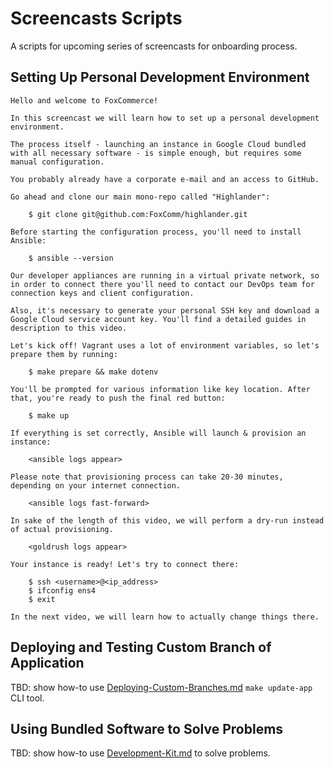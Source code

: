 # Screencasts Scripts

A scripts for upcoming series of screencasts for onboarding process.

## Setting Up Personal Development Environment

```
Hello and welcome to FoxCommerce!

In this screencast we will learn how to set up a personal development environment.

The process itself - launching an instance in Google Cloud bundled with all necessary software - is simple enough, but requires some manual configuration.

You probably already have a corporate e-mail and an access to GitHub.

Go ahead and clone our main mono-repo called "Highlander":

    $ git clone git@github.com:FoxComm/highlander.git

Before starting the configuration process, you'll need to install Ansible:

    $ ansible --version

Our developer appliances are running in a virtual private network, so in order to connect there you'll need to contact our DevOps team for connection keys and client configuration.

Also, it's necessary to generate your personal SSH key and download a Google Cloud service account key. You'll find a detailed guides in description to this video.

Let's kick off! Vagrant uses a lot of environment variables, so let's prepare them by running:

    $ make prepare && make dotenv

You'll be prompted for various information like key location. After that, you're ready to push the final red button:

    $ make up

If everything is set correctly, Ansible will launch & provision an instance:

    <ansible logs appear>

Please note that provisioning process can take 20-30 minutes, depending on your internet connection.

    <ansible logs fast-forward>

In sake of the length of this video, we will perform a dry-run instead of actual provisioning.

    <goldrush logs appear>

Your instance is ready! Let's try to connect there:

    $ ssh <username>@<ip_address>
    $ ifconfig ens4
    $ exit

In the next video, we will learn how to actually change things there.
```

## Deploying and Testing Custom Branch of Application

TBD: show how-to use [Deploying-Custom-Branches.md](engineering-wiki/devops/Deploying-Custom-Branches.md) `make update-app` CLI tool.

## Using Bundled Software to Solve Problems

TBD: show how-to use [Development-Kit.md](engineering-wiki/devops/Development-Kit.md) to solve problems.
